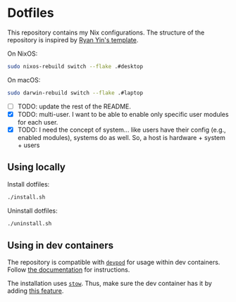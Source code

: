 # Dotfiles

This repository contains my Nix configurations. The structure of the repository
is inspired by
[Ryan Yin's template](https://github.com/ryan4yin/nix-config/tree/i3-kickstarter).

On NixOS:

```bash
sudo nixos-rebuild switch --flake .#desktop
```

On macOS:

```bash
sudo darwin-rebuild switch --flake .#laptop
```

- [ ] TODO: update the rest of the README.
- [x] TODO: multi-user. I want to be able to enable only specific user modules
      for each user.
- [x] TODO: I need the concept of system... like users have their config (e.g.,
      enabled modules), systems do as well. So, a host is hardware + system +
      users

## Using locally

Install dotfiles:

```bash
./install.sh
```

Uninstall dotfiles:

```bash
./uninstall.sh
```

## Using in dev containers

The repository is compatible with [`devpod`](https://devpod.sh/) for usage
within dev containers. Follow
[the documentation](https://devpod.sh/docs/developing-in-workspaces/dotfiles-in-a-workspace)
for instructions.

The installation uses [`stow`](https://www.gnu.org/software/stow/). Thus, make
sure the dev container has it by adding
[this feature](https://github.com/kreemer/features/tree/main/src/stow).
